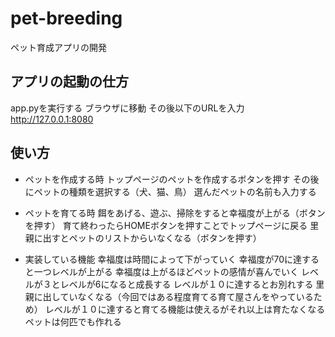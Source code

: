 # pet-breeding
ペット育成アプリの開発

## アプリの起動の仕方
app.pyを実行する
ブラウザに移動
その後以下のURLを入力
http://127.0.0.1:8080

## 使い方
- ペットを作成する時
トップページのペットを作成するボタンを押す
その後にペットの種類を選択する（犬、猫、鳥）
選んだペットの名前も入力する

- ペットを育てる時
餌をあげる、遊ぶ、掃除をすると幸福度が上がる（ボタンを押す）
育て終わったらHOMEボタンを押すことでトップページに戻る
里親に出すとペットのリストからいなくなる（ボタンを押す）

- 実装している機能
幸福度は時間によって下がっていく
幸福度が70に達すると一つレベルが上がる
幸福度は上がるほどペットの感情が喜んでいく
レベルが３とレベルが6になると成長する
レベルが１０に達するとお別れする
里親に出していなくなる（今回ではある程度育てる育て屋さんをやっているため）
レベルが１０に達すると育てる機能は使えるがそれ以上は育たなくなる
ペットは何匹でも作れる
